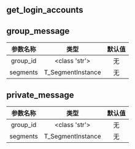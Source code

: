 ## get_login_accounts

## group_message

|参数名称|类型|默认值|
|:---:|:---:|:---:|
|group_id|<class 'str'>|无|
|segments|T_SegmentInstance|无|

## private_message

|参数名称|类型|默认值|
|:---:|:---:|:---:|
|group_id|<class 'str'>|无|
|segments|T_SegmentInstance|无|

